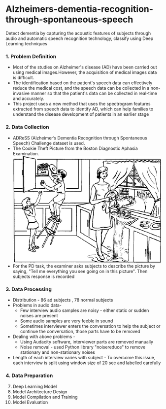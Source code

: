 # Alzheimers-dementia-recognition-through-spontaneous-speech
Detect dementia by capturing the acoustic features of subjects through audio and automatic speech recognition technology, classify using Deep Learning techniques

### 1. Problem Definition
* Most of the studies on Alzheimer's disease (AD) have been carried out using medical images.However, the acquisition of medical images data is difficult.
* The identification based on the patient's speech data can effectively reduce the medical cost, and the speech data can be collected
in a non-invasive manner so that the patient's data can be collected in real-time and accurately.
* This project uses a new method that uses the spectrogram features extracted from speech data to identify AD, which can help families to understand the disease development of patients in an earlier stage

### 2. Data Collection
* ADReSS (Alzheimer’s Dementia Recognition through Spontaneous Speech) Challenge dataset is used.
* The Cookie Theft Picture from the Boston Diagnostic Aphasia Examination.
![aEEWQW](images/cookie-theft.png)
* For the PD task, the examiner asks subjects to describe the picture by saying, "Tell me everything you see going on in this picture". Then subjects response is recorded
### 3. Data Processing
* Distribution - 86 ad subjects , 78 normal subjects
* Problems in audio data- 
    * Few interview audio samples are noisy - either static or sudden noises are present
    * Some audio samples are very feeble in sound
    * Sometimes interviewer enters the conversation to help the subject or continue the conversation, those parts have to be removed
* Dealing with above problems - 
    * Using Audacity software, interviewer parts are removed manually
    * Noise removal - used Python library "noisereduce" to remove stationary and non-stationary noises 
* Length of each interview varies with subject - To overcome this issue, each interview is split using window size of 20 sec and labelled carefully
### 4. Data Preparation
7. Deep Learning Model
8. Model Architecture Design
9. Model Compilation and Training
10. Model Evaluation
